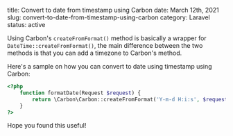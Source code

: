 title: Convert to date from timestamp using Carbon
date: March 12th, 2021
slug: convert-to-date-from-timestamp-using-carbon
category: Laravel
status: active

Using Carbon's `createFromFormat()` method is basically a wrapper for `DateTime::createFromFormat()`, the main difference between the two methods is that you can add a timezone to Carbon's method.

Here's a sample on how you can convert to date using timestamp using Carbon:

```php
<?php
    function formatDate(Request $request) {
        return \Carbon\Carbon::createFromFormat('Y-m-d H:i:s', $request->date)->format('Y-m-d');
    }
?>
```

Hope you found this useful!